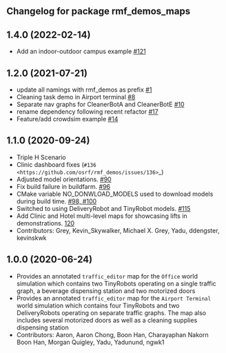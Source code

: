 ## Changelog for package rmf_demos_maps

1.4.0 (2022-02-14)
------------------
* Add an indoor-outdoor campus example [#121](https://github.com/open-rmf/rmf_demos/pull/121)

1.2.0 (2021-07-21)
------------------
* update all namings with rmf_demos as prefix [#1](https://github.com/open-rmf/rmf_demos/pull/1)
* Cleaning task demo in Airport terminal [#8](https://github.com/open-rmf/rmf_demos/pull/8)
* Separate nav graphs for CleanerBotA and CleanerBotE [#10](https://github.com/open-rmf/rmf_demos/pull/10)
* rename dependency following recent refactor [#17](https://github.com/open-rmf/rmf_demos/pull/17)
* Feature/add crowdsim example [#14](https://github.com/open-rmf/rmf_demos/pull/14)

1.1.0 (2020-09-24)
------------------
* Triple H Scenario
* Clinic dashboard fixes (`#136 <https://github.com/osrf/rmf_demos/issues/136>`_)
* Adjusted model orientations. [#90](https://github.com/osrf/rmf_demos/pull/90)
* Fix build failure in buildfarm. [#96](https://github.com/osrf/rmf_demos/pull/96)
* CMake variable NO_DONWLOAD_MODELS used to download models during build time. [#98, #100](https://github.com/osrf/rmf_demos/pull/98)
* Switched to using DeliveryRobot and TinyRobot models. [#115](https://github.com/osrf/rmf_demos/pull/115)
* Add Clinic and Hotel multi-level maps for showcasing lifts in demonstrations. [120](https://github.com/osrf/rmf_demos/pull/120)
* Contributors: Grey, Kevin_Skywalker, Michael X. Grey, Yadu, ddengster, kevinskwk

1.0.0 (2020-06-24)
------------------
* Provides an annotated `traffic_editor` map for the `Office` world simulation which contains two TinyRobots operating on a single traffic graph, a beverage dispensing station and two motorized doors
* Provides an annotated `traffic_editor` map for the `Airport Terminal` world simulation which contains four TinyRobots and two DeliveryRobots operating on separate traffic graphs. The map also includes several motorized doors as well as a cleaning supplies dispensing station
* Contributors: Aaron, Aaron Chong, Boon Han, Charayaphan Nakorn Boon Han, Morgan Quigley, Yadu, Yadunund, ngwk1
